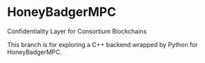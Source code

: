 # HoneyBadgerMPC
Confidentiality Layer for Consortium Blockchains

This branch is for exploring a C++ backend wrapped by Python for HoneyBadgerMPC.

